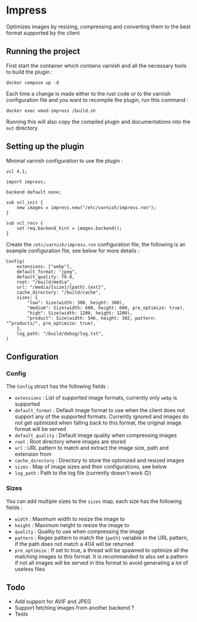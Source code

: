 # Impress
Optimizes images by resizing, compressing and converting them to the
best format supported by the client

## Running the project
First start the container which contains varnish and all the necessary
tools to build the plugin :
```shell
docker compose up -d
```

Each time a change is made either to the rust code or to the varnish
configuration file and you want to recompile the plugin, run this command :
```shell
docker exec vmod-impress /build.sh
```

Running this will also copy the compiled plugin and documentations into the
`out` directory.

## Setting up the plugin
Minimal varnish configuration to use the plugin :
```vcl
vcl 4.1;

import impress;

backend default none;

sub vcl_init {
    new images = impress.new("/etc/varnish/impress.ron");
}

sub vcl_recv {
    set req.backend_hint = images.backend();
}
```

Create the `/etc/varnish/impress.ron` configuration file, the following is an example
configuration file, see below for more details :
```ron
Config(
    extensions: ["webp"],
    default_format: "jpeg",
    default_quality: 70.0,
    root: "/build/media",
    url: "/media/{size}/{path}.{ext}",
    cache_directory: "/build/cache",
    sizes: {
        "low": Size(width: 300, height: 300),
        "medium": Size(width: 600, height: 600, pre_optimize: true),
        "high": Size(width: 1200, height: 1200),
        "product": Size(width: 546, height: 302, pattern: "^products/", pre_optimize: true),
    },
    log_path: "/build/debug/log.txt",
)
```

## Configuration

### Config
The `Config` struct has the following fields :
- `extensions` : List of supported image formats, currently only `webp` is supported
- `default_format` : Default image format to use when the client does not support 
any of the supported formats. Currently ignored and images do not get optimized when 
falling back to this format, the original image format will be served
- `default_quality` : Default image quality when compressing images
- `root` : Root directory where images are stored
- `url` : URL pattern to match and extract the image size, path and extension from
- `cache_directory` : Directory to store the optimized and resized images
- `sizes` : Map of image sizes and their configurations, see below
- `log_path` : Path to the log file (currently doesn't work 🙃)

### Sizes
You can add multiple sizes to the `sizes` map, each size has the following fields :
- `width` : Maximum width to resize the image to
- `height` : Maximum height to resize the image to
- `quality` : Quality to use when compressing the image
- `pattern` : Regex pattern to match the `{path}` variable in the URL pattern, if 
the path does not match a 404 will be returned
- `pre_optimize` : If set to true, a thread will be spawned to optimize all the 
matching images to this format. It is recommanded to also set a pattern if not 
all images will be served in this format to avoid generating a lot of useless files

## Todo
- Add support for AVIF and JPEG
- Support fetching images from another backend ?
- Tests
